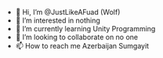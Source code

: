 - 👋 Hi, I’m @JustLikeAFuad (Wolf)
- 👀 I’m interested in nothing
- 🌱 I’m currently learning Unity Programming
- 💞️ I’m looking to collaborate on no one
- 📫 How to reach me Azerbaijan Sumgayit

<!---
JustLikeAFuad/JustLikeAFuad is a ✨ special ✨ repository because its `README.md` (this file) appears on your GitHub profile.
You can click the Preview link to take a look at your changes.
--->
